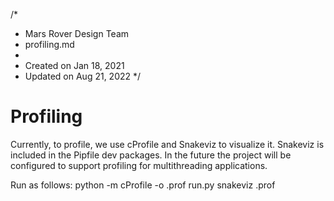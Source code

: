 /* 
 * Mars Rover Design Team
 * profiling.md
 * 
 * Created on Jan 18, 2021
 * Updated on Aug 21, 2022
 */

# Profiling

Currently, to profile, we use cProfile and Snakeviz to visualize it. Snakeviz is included in the Pipfile dev packages.
In the future the project will be configured to support profiling for multithreading applications.

Run as follows:
python -m cProfile -o <output>.prof run.py <usual params>
snakeviz <output>.prof
